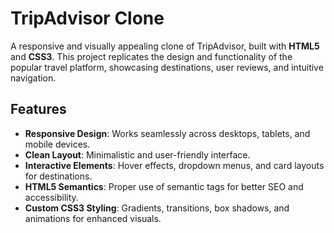 # TripAdvisor Clone

A responsive and visually appealing clone of TripAdvisor, built with **HTML5** and **CSS3**. This project replicates the design and functionality of the popular travel platform, showcasing destinations, user reviews, and intuitive navigation.

## Features

- **Responsive Design**: Works seamlessly across desktops, tablets, and mobile devices.
- **Clean Layout**: Minimalistic and user-friendly interface.
- **Interactive Elements**: Hover effects, dropdown menus, and card layouts for destinations.
- **HTML5 Semantics**: Proper use of semantic tags for better SEO and accessibility.
- **Custom CSS3 Styling**: Gradients, transitions, box shadows, and animations for enhanced visuals.
